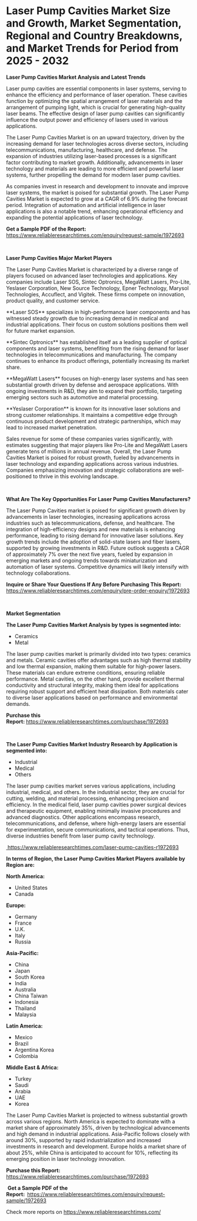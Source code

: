 <p><h1>Laser Pump Cavities Market Size and Growth, Market Segmentation, Regional and Country Breakdowns, and Market Trends for Period from 2025 -  2032</h1></p><p><strong>Laser Pump Cavities Market Analysis and Latest Trends</strong></p>
<p><p>Laser pump cavities are essential components in laser systems, serving to enhance the efficiency and performance of laser operation. These cavities function by optimizing the spatial arrangement of laser materials and the arrangement of pumping light, which is crucial for generating high-quality laser beams. The effective design of laser pump cavities can significantly influence the output power and efficiency of lasers used in various applications.</p><p>The Laser Pump Cavities Market is on an upward trajectory, driven by the increasing demand for laser technologies across diverse sectors, including telecommunications, manufacturing, healthcare, and defense. The expansion of industries utilizing laser-based processes is a significant factor contributing to market growth. Additionally, advancements in laser technology and materials are leading to more efficient and powerful laser systems, further propelling the demand for modern laser pump cavities.</p><p>As companies invest in research and development to innovate and improve laser systems, the market is poised for substantial growth. The Laser Pump Cavities Market is expected to grow at a CAGR of 6.9% during the forecast period. Integration of automation and artificial intelligence in laser applications is also a notable trend, enhancing operational efficiency and expanding the potential applications of laser technology.</p></p>
<p><strong>Get a Sample PDF of the Report:&nbsp;</strong> <a href="https://www.reliableresearchtimes.com/enquiry/request-sample/1972693?utm_campaign=2263&utm_medium=2&utm_source=Github&utm_content=ia&utm_term=02032025&utm_id=laser-pump-cavities">https://www.reliableresearchtimes.com/enquiry/request-sample/1972693</a></p>
<p>&nbsp;</p>
<p><strong>Laser Pump Cavities Major Market Players</strong></p>
<p><p>The Laser Pump Cavities Market is characterized by a diverse range of players focused on advanced laser technologies and applications. Key companies include Laser SOS, Sintec Optronics, MegaWatt Lasers, Pro-Lite, Yeslaser Corporation, New Source Technology, Epner Technology, Marysol Technologies, Accuflect, and Vigitek. These firms compete on innovation, product quality, and customer service.</p><p>**Laser SOS** specializes in high-performance laser components and has witnessed steady growth due to increasing demand in medical and industrial applications. Their focus on custom solutions positions them well for future market expansion.</p><p>**Sintec Optronics** has established itself as a leading supplier of optical components and laser systems, benefiting from the rising demand for laser technologies in telecommunications and manufacturing. The company continues to enhance its product offerings, potentially increasing its market share.</p><p>**MegaWatt Lasers** focuses on high-energy laser systems and has seen substantial growth driven by defense and aerospace applications. With ongoing investments in R&D, they aim to expand their portfolio, targeting emerging sectors such as automotive and material processing.</p><p>**Yeslaser Corporation** is known for its innovative laser solutions and strong customer relationships. It maintains a competitive edge through continuous product development and strategic partnerships, which may lead to increased market penetration.</p><p>Sales revenue for some of these companies varies significantly, with estimates suggesting that major players like Pro-Lite and MegaWatt Lasers generate tens of millions in annual revenue. Overall, the Laser Pump Cavities Market is poised for robust growth, fueled by advancements in laser technology and expanding applications across various industries. Companies emphasizing innovation and strategic collaborations are well-positioned to thrive in this evolving landscape.</p></p>
<p>&nbsp;</p>
<p><strong>What Are The Key Opportunities For Laser Pump Cavities Manufacturers?</strong></p>
<p><p>The Laser Pump Cavities market is poised for significant growth driven by advancements in laser technologies, increasing applications across industries such as telecommunications, defense, and healthcare. The integration of high-efficiency designs and new materials is enhancing performance, leading to rising demand for innovative laser solutions. Key growth trends include the adoption of solid-state lasers and fiber lasers, supported by growing investments in R&D. Future outlook suggests a CAGR of approximately 7% over the next five years, fueled by expansion in emerging markets and ongoing trends towards miniaturization and automation of laser systems. Competitive dynamics will likely intensify with technology collaborations.</p></p>
<p><strong>Inquire or Share Your Questions If Any Before Purchasing This Report:</strong> <a href="https://www.reliableresearchtimes.com/enquiry/pre-order-enquiry/1972693?utm_campaign=2263&utm_medium=2&utm_source=Github&utm_content=ia&utm_term=02032025&utm_id=laser-pump-cavities">https://www.reliableresearchtimes.com/enquiry/pre-order-enquiry/1972693</a></p>
<p>&nbsp;</p>
<p><strong>Market Segmentation</strong></p>
<p><strong>The Laser Pump Cavities Market Analysis by types is segmented into:</strong></p>
<p><ul><li>Ceramics</li><li>Metal</li></ul></p>
<p><p>The laser pump cavities market is primarily divided into two types: ceramics and metals. Ceramic cavities offer advantages such as high thermal stability and low thermal expansion, making them suitable for high-power lasers. These materials can endure extreme conditions, ensuring reliable performance. Metal cavities, on the other hand, provide excellent thermal conductivity and structural integrity, making them ideal for applications requiring robust support and efficient heat dissipation. Both materials cater to diverse laser applications based on performance and environmental demands.</p></p>
<p><strong>Purchase this Report:&nbsp;</strong><a href="https://www.reliableresearchtimes.com/purchase/1972693?utm_campaign=2263&utm_medium=2&utm_source=Github&utm_content=ia&utm_term=02032025&utm_id=laser-pump-cavities">https://www.reliableresearchtimes.com/purchase/1972693</a></p>
<p>&nbsp;</p>
<p><strong>The Laser Pump Cavities Market Industry Research by Application is segmented into:</strong></p>
<p><ul><li>Industrial</li><li>Medical</li><li>Others</li></ul></p>
<p><p>The laser pump cavities market serves various applications, including industrial, medical, and others. In the industrial sector, they are crucial for cutting, welding, and material processing, enhancing precision and efficiency. In the medical field, laser pump cavities power surgical devices and therapeutic equipment, enabling minimally invasive procedures and advanced diagnostics. Other applications encompass research, telecommunications, and defense, where high-energy lasers are essential for experimentation, secure communications, and tactical operations. Thus, diverse industries benefit from laser pump cavity technology.</p></p>
<p><a href="https://www.reliableresearchtimes.com/laser-pump-cavities-r1972693?utm_campaign=2263&utm_medium=2&utm_source=Github&utm_content=ia&utm_term=02032025&utm_id=laser-pump-cavities">&nbsp;https://www.reliableresearchtimes.com/laser-pump-cavities-r1972693</a></p>
<p><strong>In terms of Region, the Laser Pump Cavities Market Players available by Region are:</strong></p>
<p>
    <p> <strong> North America: </strong>
        <ul>
            <li>United States</li>
            <li>Canada</li>
        </ul>
        </p> 
    <p> <strong> Europe: </strong>
        <ul>
            <li>Germany</li>
            <li>France</li>
            <li>U.K.</li>
            <li>Italy</li>
            <li>Russia</li>
        </ul>
        </p> 
    <p> <strong> Asia-Pacific: </strong>
        <ul>
            <li>China</li>
            <li>Japan</li>
            <li>South Korea</li>
            <li>India</li>
            <li>Australia</li>
            <li>China Taiwan</li>
            <li>Indonesia</li>
            <li>Thailand</li>
            <li>Malaysia</li>
        </ul>
        </p> 
    <p> <strong> Latin America: </strong>
        <ul>
            <li>Mexico</li>
            <li>Brazil</li>
            <li>Argentina Korea</li>
            <li>Colombia</li>
        </ul>
        </p> 
    <p> <strong> Middle East & Africa: </strong>
        <ul>
            <li>Turkey</li>
            <li>Saudi</li>
            <li>Arabia</li>
            <li>UAE</li>
            <li>Korea</li>
        </ul>
    </p>
    </p>
<p><p>The Laser Pump Cavities Market is projected to witness substantial growth across various regions. North America is expected to dominate with a market share of approximately 35%, driven by technological advancements and high demand in industrial applications. Asia-Pacific follows closely with around 30%, supported by rapid industrialization and increased investments in research and development. Europe holds a market share of about 25%, while China is anticipated to account for 10%, reflecting its emerging position in laser technology innovation.</p></p>
<p><strong>Purchase this Report: </strong><a href="https://www.reliableresearchtimes.com/purchase/1972693?utm_campaign=2263&utm_medium=2&utm_source=Github&utm_content=ia&utm_term=02032025&utm_id=laser-pump-cavities">https://www.reliableresearchtimes.com/purchase/1972693</a></p>
<p>&nbsp;<strong>Get a Sample PDF of the Report:&nbsp;&nbsp;</strong><a href="https://www.reliableresearchtimes.com/enquiry/request-sample/1972693?utm_campaign=2263&utm_medium=2&utm_source=Github&utm_content=ia&utm_term=02032025&utm_id=laser-pump-cavities">https://www.reliableresearchtimes.com/enquiry/request-sample/1972693</a></p>
<p><strong></strong></p>
<p>Check more reports on <a href="https://www.reliableresearchtimes.com/?utm_campaign=2263&utm_medium=2&utm_source=Github&utm_content=ia&utm_term=02032025&utm_id=laser-pump-cavities">https://www.reliableresearchtimes.com/</a></p>